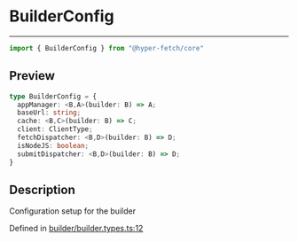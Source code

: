 

# BuilderConfig

<div class="api-docs__separator" data-reactroot="">

---

</div><div class="api-docs__import" data-reactroot="">

```ts
import { BuilderConfig } from "@hyper-fetch/core"
```

</div><div class="api-docs__section">

## Preview

</div><div class="api-docs__preview type">

```ts
type BuilderConfig = {
  appManager: <B,A>(builder: B) => A; 
  baseUrl: string; 
  cache: <B,C>(builder: B) => C; 
  client: ClientType; 
  fetchDispatcher: <B,D>(builder: B) => D; 
  isNodeJS: boolean; 
  submitDispatcher: <B,D>(builder: B) => D; 
}
```

</div><div class="api-docs__section">

## Description

</div><div class="api-docs__description"><span class="api-docs__do-not-parse">

Configuration setup for the builder

</span></div><p class="api-docs__definition">

Defined in [builder/builder.types.ts:12](https://github.com/BetterTyped/hyper-fetch/blob/479dcad6/packages/core/src/builder/builder.types.ts#L12)

</p>